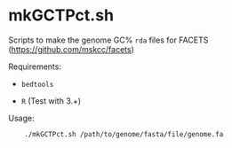 # mkGCTPct.sh

Scripts to make the genome GC% `rda` files for FACETS (https://github.com/mskcc/facets)

Requirements:

- `bedtools`

- `R` (Test with 3.+)

Usage:
```
    ./mkGCTPct.sh /path/to/genome/fasta/file/genome.fa
```

